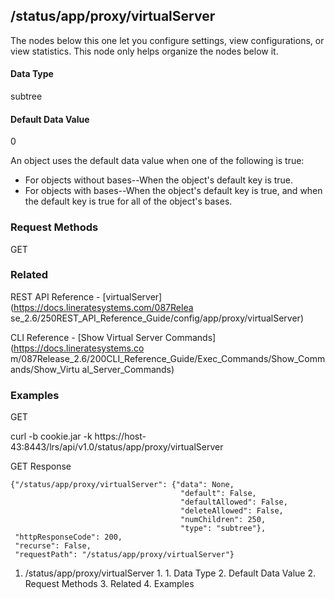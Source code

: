 ## /status/app/proxy/virtualServer

The nodes below this one let you configure settings, view configurations, or
view statistics. This node only helps organize the nodes below it.

#### Data Type

subtree

#### Default Data Value

0

An object uses the default data value when one of the following is true:

  * For objects without bases--When the object's default key is true.
  * For objects with bases--When the object's default key is true, and when the default key is true for all of the object's bases.

### Request Methods

GET

### Related

REST API Reference - [virtualServer](https://docs.lineratesystems.com/087Relea
se_2.6/250REST_API_Reference_Guide/config/app/proxy/virtualServer)

CLI Reference - [Show Virtual Server Commands](https://docs.lineratesystems.co
m/087Release_2.6/200CLI_Reference_Guide/Exec_Commands/Show_Commands/Show_Virtu
al_Server_Commands)

### Examples

GET

curl -b cookie.jar -k
https://host-43:8443/lrs/api/v1.0/status/app/proxy/virtualServer

GET Response

    
    {"/status/app/proxy/virtualServer": {"data": None,
                                          "default": False,
                                          "defaultAllowed": False,
                                          "deleteAllowed": False,
                                          "numChildren": 250,
                                          "type": "subtree"},
     "httpResponseCode": 200,
     "recurse": False,
     "requestPath": "/status/app/proxy/virtualServer"}
    

  1. /status/app/proxy/virtualServer
    1.       1. Data Type
      2. Default Data Value
    2. Request Methods
    3. Related
    4. Examples

